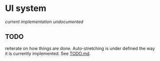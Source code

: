 # UI system

*current implementation undocumented*

## TODO
reiterate on how things are done. Auto-stretching is under defined the way it is currently implemented.
See [TODO.md](TODO.md#ui-stuff-for-later).
